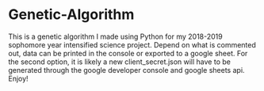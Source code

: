 # Genetic-Algorithm
This is a genetic algorithm I made using Python for my 2018-2019 sophomore year intensified science project. Depend on what is commented out, data can be printed in the console or exported to a google sheet. For the second option, it is likely a new client_secret.json will have to be generated through the google developer console and google sheets api. Enjoy!
